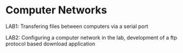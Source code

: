 # Computer Networks

LAB1: Transfering files between computers via a serial port

LAB2: Configuring a computer network in the lab, development of a ftp protocol based download application 
